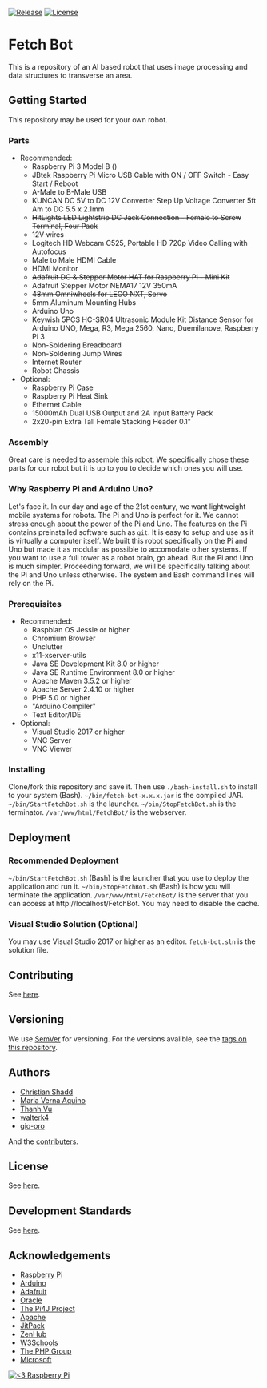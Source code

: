 [![Release](https://img.shields.io/github/release/cshadd/fetch-bot/all.svg)](https://github.com/cshadd/fetch-bot/releases)
[![License](https://img.shields.io/github/license/cshadd/fetch-bot.svg)](LICENSE)

# Fetch Bot
This is a repository of an AI based robot that uses image processing and data structures to transverse an area.

## Getting Started
This repository may be used for your own robot.

### Parts
* Recommended:
    - Raspberry Pi 3 Model B ()
    - JBtek Raspberry Pi Micro USB Cable with ON / OFF Switch - Easy Start / Reboot
    - A-Male to B-Male USB
    - KUNCAN DC 5V to DC 12V Converter Step Up Voltage Converter 5ft Am to DC 5.5 x 2.1mm
    - ~~HitLights LED Lightstrip DC Jack Connection - Female to Screw Terminal, Four Pack~~
    - ~~12V wires~~
    - Logitech HD Webcam C525, Portable HD 720p Video Calling with Autofocus
    - Male to Male HDMI Cable
    - HDMI Monitor
    - ~~Adafruit DC & Stepper Motor HAT for Raspberry Pi - Mini Kit~~
    - Adafruit Stepper Motor NEMA17 12V 350mA
    - ~~48mm Omniwheels for LEGO NXT, Servo~~
    - 5mm Aluminum Mounting Hubs
    - Arduino Uno
    - Keywish 5PCS HC-SR04 Ultrasonic Module Kit Distance Sensor for Arduino UNO, Mega, R3, Mega 2560, Nano, Duemilanove, Raspberry Pi 3
    - Non-Soldering Breadboard
    - Non-Soldering Jump Wires
    - Internet Router
    - Robot Chassis
* Optional:
    - Raspberry Pi Case
    - Raspberry Pi Heat Sink
    - Ethernet Cable
    - 15000mAh Dual USB Output and 2A Input Battery Pack
    - 2x20-pin Extra Tall Female Stacking Header 0.1"

### Assembly
Great care is needed to assemble this robot.
We specifically chose these parts for our robot but it is up to you to decide which ones you will use.

### Why Raspberry Pi and Arduino Uno?
Let's face it. In our day and age of the 21st century, we want lightweight mobile systems for robots. The Pi and Uno is perfect for it.
We cannot stress enough about the power of the Pi and Uno. The features on the Pi contains preinstalled software such as ``git``.
It is easy to setup and use as it is virtually a computer itself.
We built this robot specifically on the Pi and Uno but made it as modular as possible to accomodate other systems.
If you want to use a full tower as a robot brain, go ahead. But the Pi and Uno is much simpler.
Proceeding forward, we will be specifically talking about the Pi and Uno unless otherwise. The system and Bash command lines will rely on the Pi.

### Prerequisites
* Recommended:
    - Raspbian OS Jessie or higher
    - Chromium Browser
    - Unclutter
    - x11-xserver-utils
    - Java SE Development Kit 8.0 or higher
    - Java SE Runtime Environment 8.0 or higher
    - Apache Maven 3.5.2 or higher
    - Apache Server 2.4.10 or higher
    - PHP 5.0 or higher
    - "Arduino Compiler"
    - Text Editor/IDE
* Optional:
    - Visual Studio 2017 or higher
    - VNC Server
    - VNC Viewer

### Installing
Clone/fork this repository and save it. Then use ``./bash-install.sh`` to install to your system (Bash).
``~/bin/fetch-bot-x.x.x.jar`` is the compiled JAR.
``~/bin/StartFetchBot.sh`` is the launcher.
``~/bin/StopFetchBot.sh`` is the terminator.
``/var/www/html/FetchBot/`` is the webserver.

## Deployment

### Recommended Deployment
``~/bin/StartFetchBot.sh`` (Bash) is the launcher that you use to deploy the application and run it. ``~/bin/StopFetchBot.sh`` (Bash) is how you will terminate the application.
``/var/www/html/FetchBot/`` is the server that you can access at http://localhost/FetchBot. You may need to disable the cache.

### Visual Studio Solution (Optional)
You may use Visual Studio 2017 or higher as an editor. ``fetch-bot.sln`` is the solution file.

## Contributing
See [here](CONTRIBUTING.md).

## Versioning
We use [SemVer](http://semver.org/) for versioning. For the versions avalible, see the [tags on this repository](https://github.com/cshadd/fetch-bot/tags).

## Authors
* [Christian Shadd](https://github.com/cshadd)
* [Maria Verna Aquino](https://github.com/anrev09)
* [Thanh Vu](https://github.com/Vu-Thanh)
* [walterk4](https://github.com/walterk4)
* [gio-oro](https://github.com/gio-oro)

And the [contributers](https://github.com/cshadd/fetch-bot/graphs/contributors).

## License
See [here](LICENSE).

## Development Standards
See [here](/docs/DevelopmentStandards.pdf).

## Acknowledgements
* [Raspberry Pi](https://www.raspberrypi.org/)
* [Arduino](https://www.arduino.cc/)
* [Adafruit](https://www.adafruit.com/)
* [Oracle](https://www.oracle.com/)
* [The Pi4J Project](http://pi4j.com/)
* [Apache](https://www.apache.org/)
* [JitPack](https://www.jitpack.io/)
* [ZenHub](https://www.zenhub.com/)
* [W3Schools](https://www.w3schools.com/)
* [The PHP Group](https://php.net/)
* [Microsoft](https://www.microsoft.com/)

[![<3 Raspberry Pi](https://www.raspberrypi.org/app/uploads/2017/06/Powered-by-Raspberry-Pi-Logo_Outline-Colour-Screen-500x153.png)](https://www.raspberrypi.org/)
